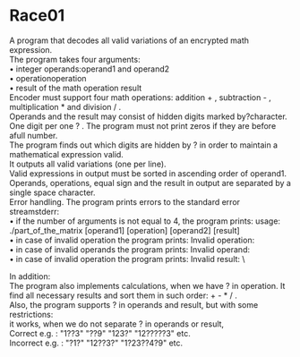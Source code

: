 # Race01
A program that decodes all valid variations of an encrypted math expression.\
The program takes four arguments:\
• integer operands:operand1 and operand2\
• operationoperation\
• result of the math operation result\
Encoder must support four math operations: addition + , subtraction - , multiplication *  and division / . \
Operands and the result may consist of hidden digits marked by?character.\
One digit per one ? . The program must not print zeros if they are before afull number.\
The program finds out which digits are hidden by ? in order to maintain a mathematical expression valid. \
It outputs all valid variations (one per line).\
Valid expressions in output must be sorted in ascending order of operand1.\
Operands, operations, equal sign and the result in output are separated by a single space character.\
Error handling. The program prints errors to the standard error streamstderr:\
• if the number of arguments is not equal to 4, the program prints: usage: ./part_of_the_matrix [operand1] [operation] [operand2] [result]\
• in case of invalid operation the program prints: Invalid operation: <value>\
• in case of invalid operands the program prints: Invalid operand: <value>\
• in case of invalid operation the program prints: Invalid result: <value>\

In addition:\
The program also implements calculations, when we have ? in operation. It find all necessary results and sort them in such order: + - * / .\
Also, the program supports ? in operands and result, but with some restrictions:\
it works, when we do not separate ? in operands or result, \
Correct e.g. : "1??3" "??9" "123?" "12?????3" etc.\
Incorrect e.g. : "?1?" "12??3?" "1?23??4?9" etc.
